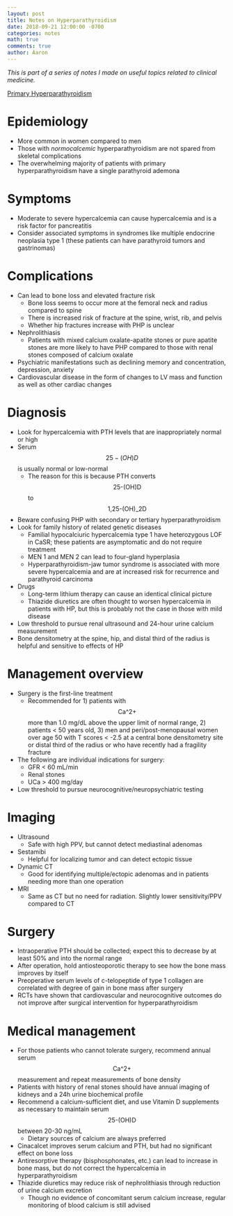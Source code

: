 ```yaml
---
layout: post
title: Notes on Hyperparathyroidism
date: 2018-09-21 12:00:00 -0700
categories: notes 
math: true
comments: true
author: Aaron
---
```

*This is part of a series of notes I made on useful topics related to clinical medicine.*

[Primary Hyperparathyroidism](../../downloads/201809_primary_hyperparathyroidism.pdf)

Epidemiology
===
* More common in women compared to men
* Those with *normocalcemic* hyperparathyroidism are not spared from skeletal complications
* The overwhelming majority of patients with primary hyperparathyroidism have a single parathyroid ademona

Symptoms
===
* Moderate to severe hypercalcemia can cause hypercalcemia and is a risk factor for pancreatitis
* Consider associated symptoms in syndromes like multiple endocrine neoplasia type 1 (these patients can have parathyroid tumors and gastrinomas)

Complications
===
* Can lead to bone loss and elevated fracture risk
    - Bone loss seems to occur more at the femoral neck and radius compared to spine
    - There is increased risk of fracture at the spine, wrist, rib, and pelvis
	- Whether hip fractures increase with PHP is unclear
* Nephrolithiasis
	- Patients with mixed calcium oxalate-apatite stones or pure apatite stones are more likely to have PHP compared to those with renal stones composed of calcium oxalate
* Psychiatric manifestations such as declining memory and concentration, depression, anxiety
* Cardiovascular disease in the form of changes to LV mass and function as well as other cardiac changes

Diagnosis
===
* Look for hypercalcemia with PTH levels that are inappropriately normal or high
* Serum $$25-(OH)D$$ is usually normal or low-normal
	- The reason for this is because PTH converts $$\textrm{25-(OH)D}$$ to $$\textrm{1,25-(OH)_2D}$$ 
* Beware confusing PHP with secondary or tertiary hyperparathyroidism
* Look for family history of related genetic diseases
	- Familial hypocalciuric hypercalcemia type 1 have heterozygous LOF in CaSR; these patients are asymptomatic and do not require treatment
	- MEN 1 and MEN 2 can lead to four-gland hyperplasia
	- Hyperparathyroidism-jaw tumor syndrome is associated with more severe hypercalcemia and are at increased risk for recurrence and parathyroid carcinoma
* Drugs
	- Long-term lithium therapy can cause an identical clinical picture
	- Thiazide diuretics are often thought to worsen hypercalcemia in patients with HP, but this is probably not the case in those with mild disease
* Low threshold to pursue renal ultrasound and 24-hour urine calcium measurement
* Bone densitometry at the spine, hip, and distal third of the radius is helpful and sensitive to effects of HP

Management overview
===
* Surgery is the first-line treatment
	- Recommended for 1) patients with $$\textrm{Ca^{2+}}$$ more than 1.0 mg/dL above the upper limit of normal range, 2) patients < 50 years old, 3) men and peri/post-menopausal women over age 50 with T scores < -2.5 at a central bone densitometry site or distal third of the radius or who have recently had a fragility fracture
* The following are individual indications for surgery:
	- GFR < 60 mL/min
	- Renal stones
	- UCa > 400 mg/day
* Low threshold to pursue neurocognitive/neuropsychiatric testing

Imaging
===
* Ultrasound
	- Safe with high PPV, but cannot detect mediastinal adenomas
* Sestamibi 
	- Helpful for localizing tumor and can detect ectopic tissue
* Dynamic CT 
	- Good for identifying multiple/ectopic adenomas and in patients needing more than one operation
* MRI
	- Same as CT but no need for radiation. Slightly lower sensitivity/PPV compared to CT

Surgery
===
* Intraoperative PTH should be collected; expect this to decrease by at least 50% and into the normal range
* After operation, hold antiosteoporotic therapy to see how the bone mass improves by itself
* Preoperative serum levels of c-telopeptide of type 1 collagen are correlated with degree of gain in bone mass after surgery
* RCTs have shown that cardiovascular and neurocognitive outcomes do not improve after surgical intervention for hyperparathyroidism

Medical management
===
* For those patients who cannot tolerate surgery, recommend annual serum $$\textrm{Ca^{2+}}$$ measurement and repeat measurements of bone density
* Patients with history of renal stones should have annual imaging of kidneys and a 24h urine biochemical profile
* Recommend a calcium-sufficient diet, and use Vitamin D supplements as necessary to maintain serum $$\textrm{25-(OH)D}$$ between 20-30 ng/mL
	- Dietary sources of calcium are always preferred
* Cinacalcet improves serum calcium and PTH, but had no significant effect on bone loss
* Antiresorptive therapy (bisphosphonates, etc.) can lead to increase in bone mass, but do not correct the hypercalcemia in hyperparathyroidism
* Thiazide diuretics may reduce risk of nephrolithiasis through reduction of urine calcium excretion
	- Though no evidence of concomitant serum calcium increase, regular monitoring of blood calcium is still advised